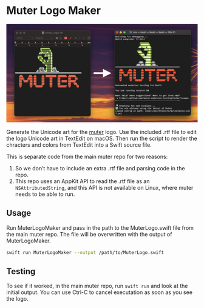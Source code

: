 # Muter Logo Maker

![screenshot showing an RTF file in TextEdit with a block character illustration of the Muter zombie hand logo on the left, and a Terminal window showing the same logo](example.png)

Generate the Unicode art for the [muter](https://github.com/muter-mutation-testing/muter) logo. Use the included .rtf file to edit the logo Unicode art in TextEdit on macOS. Then run the script to render the chracters and colors from TextEdit into a Swift source file.

This is separate code from the main muter repo for two reasons:

1. So we don’t have to include an extra .rtf file and parsing code in the repo.
1. This repo uses an AppKit API to read the .rtf file as an `NSAttributedString`, and this API is not available on Linux, where muter needs to be able to run.

## Usage

Run MuterLogoMaker and pass in the path to the MuterLogo.swift file from the main muter repo. The file will be overwritten with the output of MuterLogoMaker.

```sh
swift run MuterLogoMaker --output /path/to/MuterLogo.swift
```

## Testing

To see if it worked, in the main muter repo, run `swift run` and look at the initial output. You can use Ctrl-C to cancel executation as soon as you see the logo.

